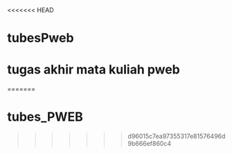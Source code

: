 <<<<<<< HEAD
# tubesPweb
# tugas akhir mata kuliah  pweb
=======
# tubes_PWEB
>>>>>>> d96015c7ea97355317e81576496d9b666ef860c4

